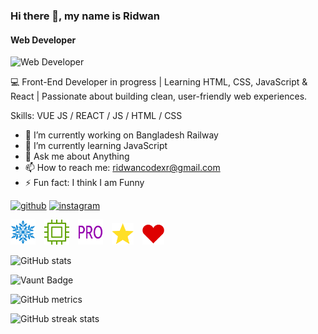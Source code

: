 ### Hi there 👋, my name is Ridwan
#### Web Developer
![Web Developer](https://blog.lsonline.fr/tag/github/)

💻 Front-End Developer in progress | Learning HTML, CSS, JavaScript & React | Passionate about building clean, user-friendly web experiences.

Skills: VUE JS / REACT / JS / HTML / CSS

- 🔭 I’m currently working on Bangladesh Railway 
- 🌱 I’m currently learning JavaScript 
- 💬 Ask me about Anything 
- 📫 How to reach me: ridwancodexr@gmail.com 
- ⚡ Fun fact: I think I am Funny 


[<img src='https://cdn.jsdelivr.net/npm/simple-icons@3.0.1/icons/github.svg' alt='github' height='40'>](https://github.com/ridwancodexr)  [<img src='https://cdn.jsdelivr.net/npm/simple-icons@3.0.1/icons/instagram.svg' alt='instagram' height='40'>](https://www.instagram.com/ridwanxll/)  

<a href='https://archiveprogram.github.com/'><img src='https://raw.githubusercontent.com/acervenky/animated-github-badges/master/assets/acbadge.gif' width='40' height='40'></a> <a href='https://docs.github.com/en/developers'><img src='https://raw.githubusercontent.com/acervenky/animated-github-badges/master/assets/devbadge.gif' width='40' height='40'></a> <a href='https://github.com/pricing'><img src='https://raw.githubusercontent.com/acervenky/animated-github-badges/master/assets/pro.gif' width='40' height='40'></a> <a href='https://stars.github.com/'><img src='https://raw.githubusercontent.com/acervenky/animated-github-badges/master/assets/starbadge.gif' width='35' height='35'></a> <a href='https://docs.github.com/en/github/supporting-the-open-source-community-with-github-sponsors'><img src='https://raw.githubusercontent.com/acervenky/animated-github-badges/master/assets/sponsorbadge.gif' width='35' height='35'></a> 

![GitHub stats](https://github-readme-stats.vercel.app/api?username=ridwancodexr&show_icons=true)  

![Vaunt Badge](https://api.vaunt.dev/v1/github/entities/ridwancodexr/contributions?format=svg&private=false)  

![GitHub metrics](https://metrics.lecoq.io/ridwancodexr)  

![GitHub streak stats](https://streak-stats.demolab.com/?user=ridwancodexr)  

